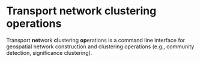 # Transport network clustering operations
Transport **net**work **cl**ustering **op**erations is a command line interface for geospatial network construction and clustering operations (e.g., community detection, significance clustering).
